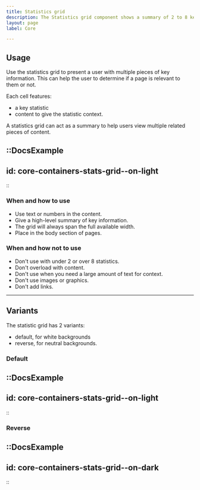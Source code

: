 ```yaml
---
title: Statistics grid
description: The Statistics grid component shows a summary of 2 to 8 key statistics in a grid layout.
layout: page
label: Core

---
```


## Usage

Use the statistics grid to present a user with multiple pieces of key information. This can help the user to determine if a page is relevant to them or not.

Each cell features:

- a key statistic
- content to give the statistic context.

A statistics grid can act as a summary to help users view multiple related pieces of content.

::DocsExample
---
id: core-containers-stats-grid--on-light
---
::

### When and how to use

- Use text or numbers in the content.
- Give a high-level summary of key information.
- The grid will always span the full available width.
- Place in the body section of pages.

### When and how not to use

- Don't use with under 2 or over 8 statistics.
- Don't overload with content.
- Don't use when you need a large amount of text for context.
- Don't use images or graphics.
- Don't add links.

---

## Variants

The statistic grid has 2 variants:

- default, for white backgrounds
- reverse, for neutral backgrounds.

### Default

::DocsExample
---
id: core-containers-stats-grid--on-light
---
::

### Reverse

::DocsExample
---
id: core-containers-stats-grid--on-dark
---
::
